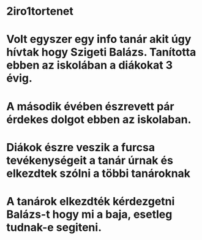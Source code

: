 # 2iro1tortenet

# Volt egyszer egy info tanár akit úgy hívtak hogy Szigeti Balázs. Tanította ebben az iskolában a diákokat 3 évig.

# A második évében észrevett pár érdekes dolgot ebben az iskolaban.

# Diákok észre veszik a furcsa tevékenységeit a tanár úrnak és elkezdtek szólni a többi tanároknak 

# A tanárok elkezdték kérdezgetni Balázs-t hogy mi a baja, esetleg tudnak-e segiteni.